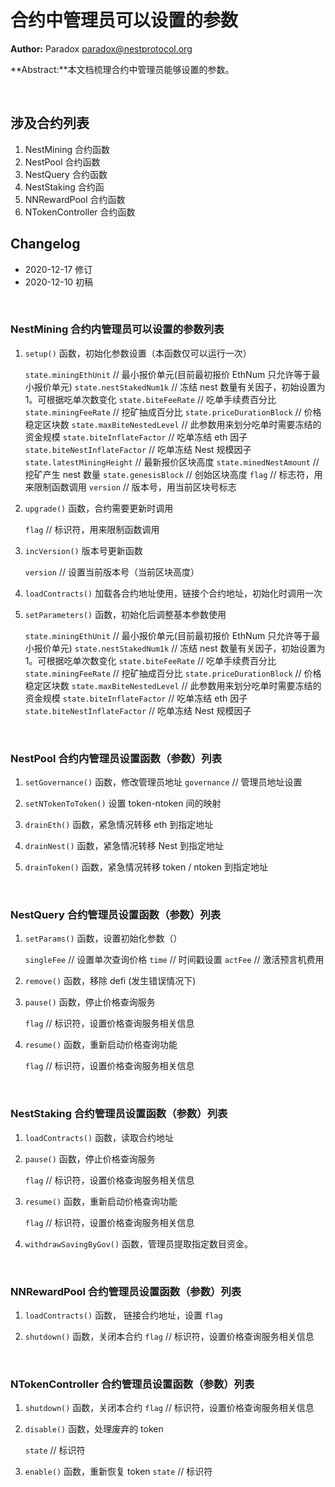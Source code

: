 # 合约中管理员可以设置的参数

**Author:** Paradox  <paradox@nestprotocol.org>

**Abstract:**本文档梳理合约中管理员能够设置的参数。

&emsp;
## 涉及合约列表

1. NestMining 合约函数
2. NestPool 合约函数
3. NestQuery 合约函数
4. NestStaking 合约函
5. NNRewardPool 合约函数
6. NTokenController 合约函数


## Changelog 

- 2020-12-17 修订
- 2020-12-10 初稿

&emsp;
&emsp;
### NestMining 合约内管理员可以设置的参数列表

1. `setup()` 函数，初始化参数设置（本函数仅可以运行一次）

    `state.miningEthUnit`           // 最小报价单元(目前最初报价 EthNum 只允许等于最小报价单元)
    `state.nestStakedNum1k`         // 冻结 nest 数量有关因子，初始设置为 1。可根据吃单次数变化
    `state.biteFeeRate`             // 吃单手续费百分比
    `state.miningFeeRate`           // 挖矿抽成百分比
    `state.priceDurationBlock`      // 价格稳定区块数
    `state.maxBiteNestedLevel`      // 此参数用来划分吃单时需要冻结的资金规模
    `state.biteInflateFactor`       // 吃单冻结 eth 因子
    `state.biteNestInflateFactor`   // 吃单冻结 Nest 规模因子
    `state.latestMiningHeight`      // 最新报价区块高度
    `state.minedNestAmount`         // 挖矿产生 nest 数量
    `state.genesisBlock`            // 创始区块高度
    `flag`                          // 标志符，用来限制函数调用
    `version`                       // 版本号，用当前区块号标志


2. `upgrade()` 函数，合约需要更新时调用
   
   `flag`    // 标识符，用来限制函数调用


3. `incVersion()` 版本号更新函数
   
   `version`   // 设置当前版本号（当前区块高度）


4. `loadContracts()` 加载各合约地址使用，链接个合约地址，初始化时调用一次


5. `setParameters()` 函数，初始化后调整基本参数使用

    `state.miningEthUnit`           // 最小报价单元(目前最初报价 EthNum 只允许等于最小报价单元)
    `state.nestStakedNum1k`         // 冻结 nest 数量有关因子，初始设置为 1。可根据吃单次数变化
    `state.biteFeeRate`             // 吃单手续费百分比
    `state.miningFeeRate`           // 挖矿抽成百分比
    `state.priceDurationBlock`      // 价格稳定区块数
    `state.maxBiteNestedLevel`      // 此参数用来划分吃单时需要冻结的资金规模
    `state.biteInflateFactor`       // 吃单冻结 eth 因子
    `state.biteNestInflateFactor`   // 吃单冻结 Nest 规模因子

&emsp;
&emsp;
### NestPool 合约内管理员设置函数（参数）列表

1. `setGovernance()` 函数，修改管理员地址
   `governance`    // 管理员地址设置


2. `setNTokenToToken()` 设置 token-ntoken 间的映射


3. `drainEth()` 函数，紧急情况转移 eth 到指定地址


4. `drainNest()` 函数，紧急情况转移 Nest 到指定地址


5. `drainToken()` 函数，紧急情况转移 token / ntoken 到指定地址


&emsp;
&emsp;
###  NestQuery 合约管理员设置函数（参数）列表

1. `setParams()` 函数，设置初始化参数（）
  
   `singleFee`   // 设置单次查询价格
   `time`        // 时间戳设置
   `actFee`      // 激活预言机费用


2. `remove()` 函数，移除 defi (发生错误情况下)


3. `pause()` 函数，停止价格查询服务
   
   `flag`    // 标识符，设置价格查询服务相关信息


4. `resume()` 函数，重新启动价格查询功能

   `flag`    // 标识符，设置价格查询服务相关信息

&emsp;
&emsp;

### NestStaking 合约管理员设置函数（参数）列表

1. `loadContracts()` 函数，读取合约地址


2. `pause()` 函数，停止价格查询服务
   
   `flag`    // 标识符，设置价格查询服务相关信息


4. `resume()` 函数，重新启动价格查询功能

   `flag`    // 标识符，设置价格查询服务相关信息


5. `withdrawSavingByGov()` 函数，管理员提取指定数目资金。


&emsp;
&emsp;
### NNRewardPool 合约管理员设置函数（参数）列表

1. `loadContracts()` 函数， 链接合约地址，设置 `flag`


2. `shutdown()` 函数，关闭本合约
   `flag`    // 标识符，设置价格查询服务相关信息
        

&emsp;
###  NTokenController 合约管理员设置函数（参数）列表

1. `shutdown()` 函数，关闭本合约
   `flag`    // 标识符，设置价格查询服务相关信息


2. `disable()` 函数，处理废弃的 token 
   
   `state`  // 标识符


3. `enable()` 函数，重新恢复 token
   `state`    // 标识符